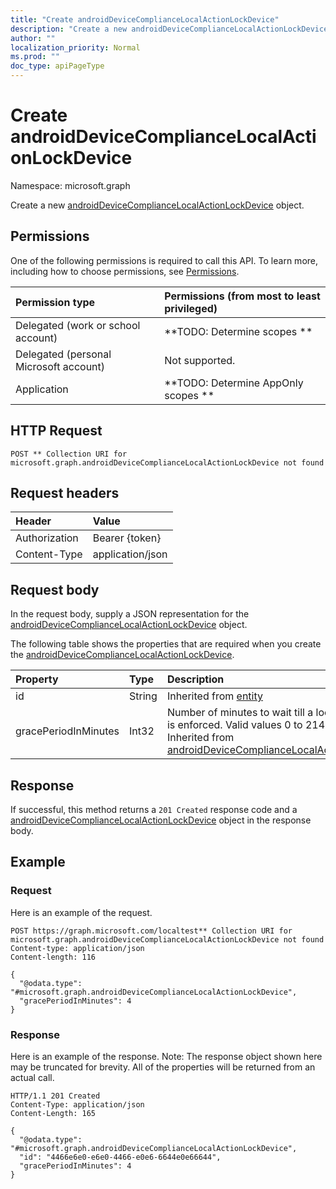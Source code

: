 ```yaml
---
title: "Create androidDeviceComplianceLocalActionLockDevice"
description: "Create a new androidDeviceComplianceLocalActionLockDevice object."
author: ""
localization_priority: Normal
ms.prod: ""
doc_type: apiPageType
---
```


# Create androidDeviceComplianceLocalActionLockDevice

Namespace: microsoft.graph

Create a new [androidDeviceComplianceLocalActionLockDevice](../resources/androiddevicecompliancelocalactionlockdevice.md) object.

## Permissions
One of the following permissions is required to call this API. To learn more, including how to choose permissions, see [Permissions](/concepts/permissions-reference.md).

|Permission type|Permissions (from most to least privileged)|
|:---|:---|
|Delegated (work or school account)|**TODO: Determine scopes **|
|Delegated (personal Microsoft account)|Not supported.|
|Application|**TODO: Determine AppOnly scopes **|

## HTTP Request
<!-- {
  "blockType": "ignored"
}
-->
``` http
POST ** Collection URI for microsoft.graph.androidDeviceComplianceLocalActionLockDevice not found
```

## Request headers
|Header|Value|
|:---|:---|
|Authorization|Bearer {token}|
|Content-Type|application/json|

## Request body
In the request body, supply a JSON representation for the [androidDeviceComplianceLocalActionLockDevice](../resources/androiddevicecompliancelocalactionlockdevice.md) object.

The following table shows the properties that are required when you create the [androidDeviceComplianceLocalActionLockDevice](../resources/androiddevicecompliancelocalactionlockdevice.md).

|Property|Type|Description|
|:---|:---|:---|
|id|String| Inherited from [entity](../resources/entity.md)|
|gracePeriodInMinutes|Int32|Number of minutes to wait till a local action is enforced. Valid values 0 to 2147483647 Inherited from [androidDeviceComplianceLocalActionBase](../resources/androiddevicecompliancelocalactionbase.md)|



## Response
If successful, this method returns a `201 Created` response code and a [androidDeviceComplianceLocalActionLockDevice](../resources/androiddevicecompliancelocalactionlockdevice.md) object in the response body.

## Example

### Request
Here is an example of the request.
<!-- {
  "blockType": "request",
  "name": "create_androiddevicecompliancelocalactionlockdevice_from_"
}
-->
``` http
POST https://graph.microsoft.com/localtest** Collection URI for microsoft.graph.androidDeviceComplianceLocalActionLockDevice not found
Content-type: application/json
Content-length: 116

{
  "@odata.type": "#microsoft.graph.androidDeviceComplianceLocalActionLockDevice",
  "gracePeriodInMinutes": 4
}
```

### Response
Here is an example of the response. Note: The response object shown here may be truncated for brevity. All of the properties will be returned from an actual call.
<!-- {
  "blockType": "response",
  "truncated": true,
  "@odata.type": "microsoft.graph.androiddevicecompliancelocalactionlockdevice"
}
-->
``` http
HTTP/1.1 201 Created
Content-Type: application/json
Content-Length: 165

{
  "@odata.type": "#microsoft.graph.androidDeviceComplianceLocalActionLockDevice",
  "id": "4466e6e0-e6e0-4466-e0e6-6644e0e66644",
  "gracePeriodInMinutes": 4
}
```


